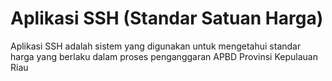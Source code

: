 # Aplikasi SSH (Standar Satuan Harga)

Aplikasi SSH adalah sistem yang digunakan untuk mengetahui standar harga yang berlaku dalam proses penganggaran APBD Provinsi Kepulauan Riau
